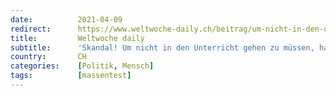 ```yaml
---
date:          2021-04-09
redirect:      https://www.weltwoche-daily.ch/beitrag/um-nicht-in-den-unterricht-gehen-zu-muessen-haben-in-basel-mittelschueler-mit-corona-tests-geschummelt-ist-das-nicht-genau-das-was-der-bund-auch-macht/
title:         Weltwoche daily
subtitle:      'Skandal! Um nicht in den Unterricht gehen zu müssen, haben in Basel Mittelschüler mit Corona-Tests geschummelt. Ist das nicht genau das, was der Bund auch macht?'
country:       CH
categories:    [Politik, Mensch]
tags:          [massentest]
---
```

